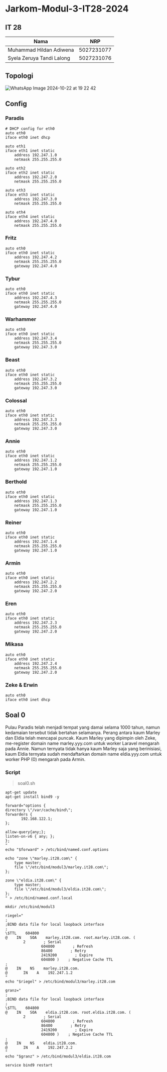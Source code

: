 # Jarkom-Modul-3-IT28-2024

## IT 28

|Nama  | NRP |
|--    | --  |
| Muhammad Hildan Adiwena  | 5027231077 |
| Syela Zeruya Tandi Lalong  | 5027231076 |

## Topologi

![WhatsApp Image 2024-10-22 at 19 22 42](https://github.com/user-attachments/assets/ca349be7-f441-4842-9ed8-8b3dbf3d0d93)

## Config

### Paradis
```
# DHCP config for eth0
auto eth0
iface eth0 inet dhcp

auto eth1
iface eth1 inet static
	address 192.247.1.0
	netmask 255.255.255.0

auto eth2
iface eth2 inet static
	address 192.247.2.0
	netmask 255.255.255.0

auto eth3
iface eth3 inet static
	address 192.247.3.0
	netmask 255.255.255.0

auto eth4
iface eth4 inet static
	address 192.247.4.0
	netmask 255.255.255.0
```

### Fritz
```
auto eth0
iface eth0 inet static
	address 192.247.4.2
	netmask 255.255.255.0
	gateway 192.247.4.0
```

### Tybur
```
auto eth0
iface eth0 inet static
	address 192.247.4.3
	netmask 255.255.255.0
	gateway 192.247.4.0
```

### Warhammer
```
auto eth0
iface eth0 inet static
	address 192.247.3.4
	netmask 255.255.255.0
	gateway 192.247.3.0
```

### Beast
```
auto eth0
iface eth0 inet static
	address 192.247.3.2
	netmask 255.255.255.0
	gateway 192.247.3.0
```

### Colossal
```
auto eth0
iface eth0 inet static
	address 192.247.3.3
	netmask 255.255.255.0
	gateway 192.247.3.0
```

### Annie
```
auto eth0
iface eth0 inet static
	address 192.247.1.2
	netmask 255.255.255.0
	gateway 192.247.1.0
```

### Berthold
```
auto eth0
iface eth0 inet static
	address 192.247.1.3
	netmask 255.255.255.0
	gateway 192.247.1.0
```

### Reiner
```
auto eth0
iface eth0 inet static
	address 192.247.1.4
	netmask 255.255.255.0
	gateway 192.247.1.0
```

### Armin
```
auto eth0
iface eth0 inet static
	address 192.247.2.2
	netmask 255.255.255.0
	gateway 192.247.2.0
```

### Eren
```
auto eth0
iface eth0 inet static
	address 192.247.2.3
	netmask 255.255.255.0
	gateway 192.247.2.0
```

### Mikasa
```
auto eth0
iface eth0 inet static
	address 192.247.2.4
	netmask 255.255.255.0
	gateway 192.247.2.0
```

### Zeke & Erwin
```
auto eth0
iface eth0 inet dhcp
```

## Soal 0
Pulau Paradis telah menjadi tempat yang damai selama 1000 tahun, namun kedamaian tersebut tidak bertahan selamanya. Perang antara kaum Marley dan Eldia telah mencapai puncak. Kaum Marley yang dipimpin oleh Zeke, me-register domain name marley.yyy.com untuk worker Laravel mengarah pada Annie. Namun ternyata tidak hanya kaum Marley saja yang berinisiasi, kaum Eldia ternyata sudah mendaftarkan domain name eldia.yyy.com untuk worker PHP (0) mengarah pada Armin.

### Script
> soal0.sh
```
apt-get update
apt-get install bind9 -y

forward="options {
directory \"/var/cache/bind\";
forwarders {
  	   192.168.122.1;
};

allow-query{any;};
listen-on-v6 { any; };
};
"
echo "$forward" > /etc/bind/named.conf.options

echo "zone \"marley.it28.com\" {
	type master;
	file \"/etc/bind/modul3/marley.it28.com\";
};

zone \"eldia.it28.com\" {
	type master;
	file \"/etc/bind/modul3/eldia.it28.com\";
};
" > /etc/bind/named.conf.local

mkdir /etc/bind/modul3

riegel="
;
;BIND data file for local loopback interface
;
\$TTL    604800
@    IN    SOA    marley.it28.com. root.marley.it28.com. (
        2        ; Serial
                604800        ; Refresh
                86400        ; Retry
                2419200        ; Expire
                604800 )    ; Negative Cache TTL
;                   
@    IN    NS    marley.it28.com.
@       IN    A    192.247.1.2
"
echo "$riegel" > /etc/bind/modul3/marley.it28.com

granz="
;
;BIND data file for local loopback interface
;
\$TTL    604800
@    IN    SOA    eldia.it28.com. root.eldia.it28.com. (
        2        ; Serial
                604800        ; Refresh
                86400        ; Retry
                2419200        ; Expire
                604800 )    ; Negative Cache TTL
;                   
@    IN    NS    eldia.it28.com.
@       IN    A    192.247.2.2
"
echo "$granz" > /etc/bind/modul3/eldia.it28.com

service bind9 restart
```
